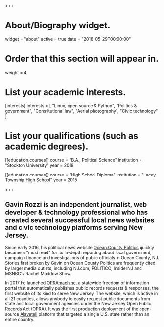 +++
# About/Biography widget.
widget = "about"
active = true
date = "2018-05-29T00:00:00"

# Order that this section will appear in.
weight = 4

# List your academic interests.
[interests]
  interests = [
    "Linux, open source & Python",
    "Politics & government",
    "Constitutional law",
    "Aerial photography",
    "Civic technology"
  ]

# List your qualifications (such as academic degrees).
[[education.courses]]
  course = "B.A., Political Science"
  institution = "Stockton University"
  year = 2018

[[education.courses]]
  course = "High School Diploma"
  institution = "Lacey Township High School"
  year = 2015

+++



## <strong>Gavin Rozzi</strong> is an independent journalist, web developer & technology professional who has created several successful local news websites and civic technology platforms serving New Jersey. 

Since early 2016, his political news website [Ocean County Politics](https://politicsoc.com) quickly became a "must read" for its in-depth reporting about local government, campaign finance and investigations of public officials in Ocean County, NJ. Stories first broken by Gavin on Ocean County Politics are frequently cited by larger media outlets, including NJ.com, POLITICO, InsiderNJ and MSNBC's Rachel Maddow Show.

In 2017 he launched [OPRAmachine](https://opramachine.com/), a statewide freedom of information portal that automatically publishes public records requests & responses, the first website of its kind to serve New Jersey. The website, which is active in all 21 counties, allows anybody to easily request public documents from state and local government agencies under the New Jersey Open Public Records Act (OPRA).  It was the first production deployment of the open-source [Alaveteli](https://www.mysociety.org/2017/12/06/introducing-opramachine-tackling-political-corruption-in-new-jersey/) platform that targeted a single U.S. state rather than an entire country.